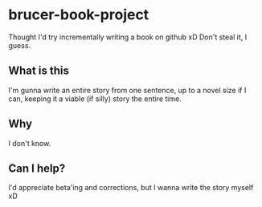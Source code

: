# brucer-book-project
Thought I'd try incrementally writing a book on github xD Don't steal it, I guess.

## What is this
I'm gunna write an entire story from one sentence, up to a novel size if I can, keeping it a viable (if silly) story the entire time.

## Why
I don't know.

## Can I help?
I'd appreciate beta'ing and corrections, but I wanna write the story myself xD

